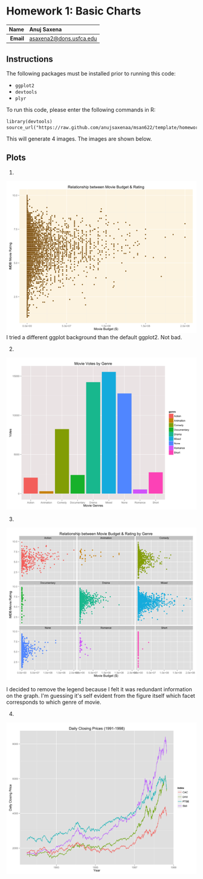 Homework 1: Basic Charts
==============================

| **Name**  | Anuj Saxena  |
|----------:|:-------------|
| **Email** | asaxena2@dons.usfca.edu |

## Instructions ##

The following packages must be installed prior to running this code:

- `ggplot2`
- `devtools`
- `plyr`

To run this code, please enter the following commands in R:

```
library(devtools)
source_url("https://raw.github.com/anujsaxenaa/msan622/template/homework1/Homework1.R")
```

This will generate 4 images. The images are shown below.


## Plots ##

1)
![IMAGE](hw1-scatter.png)
I tried a different ggplot background than the default ggplot2. Not bad. 
 
2)
![IMAGE](hw1-bar.png)

3)
![IMAGE](hw1-multiples.png)

I decided to remove the legend because I felt it was redundant information on the graph. I'm guessing it's self evident from the figure itself which facet
corresponds to which genre of movie.

4)
![IMAGE](hw1-multiline.png)



